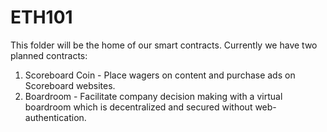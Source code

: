 # ETH101
This folder will be the home of our smart contracts.
Currently we have two planned contracts:
1) Scoreboard Coin - Place wagers on content and purchase ads on Scoreboard websites.
2) Boardroom - Facilitate company decision making with a virtual boardroom which is decentralized and secured without web-authentication.

